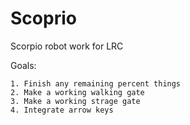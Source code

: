 # Scoprio
Scorpio robot work for LRC

  Goals:
  
    1. Finish any remaining percent things 
    2. Make a working walking gate
    3. Make a working strage gate
    4. Integrate arrow keys

